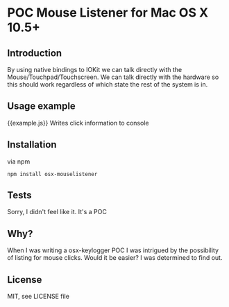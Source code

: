 # POC Mouse Listener for Mac OS X 10.5+

## Introduction
By using native bindings to IOKit we can talk directly with the Mouse/Touchpad/Touchscreen. We can talk directly with the hardware so this should work regardless of which state the rest of the system is in.

## Usage example
{{example.js}}
Writes click information to console

## Installation
via npm
```
npm install osx-mouselistener
```

## Tests
Sorry, I didn't feel like it. It's a POC

## Why?
When I was writing a osx-keylogger POC I was intrigued by the possibility of listing for mouse clicks. Would it be easier? I was determined to find out.

## License
MIT, see LICENSE file
